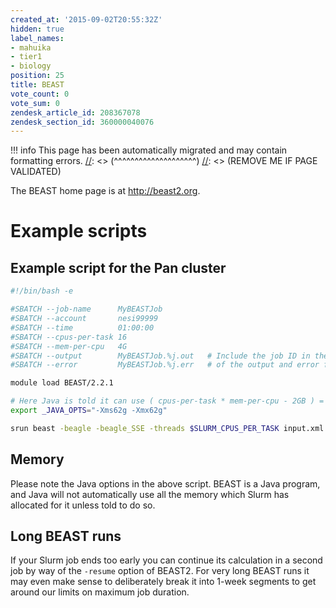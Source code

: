 ```yaml
---
created_at: '2015-09-02T20:55:32Z'
hidden: true
label_names:
- mahuika
- tier1
- biology
position: 25
title: BEAST
vote_count: 0
vote_sum: 0
zendesk_article_id: 208367078
zendesk_section_id: 360000040076
---
```




[//]: <> (REMOVE ME IF PAGE VALIDATED)
[//]: <> (vvvvvvvvvvvvvvvvvvvv)
!!! info
    This page has been automatically migrated and may contain formatting errors.
[//]: <> (^^^^^^^^^^^^^^^^^^^^)
[//]: <> (REMOVE ME IF PAGE VALIDATED)

<!-- The above lines, specifying the category, section and title, must be
present and always comprising the first three lines of the article. -->

The BEAST home page is at <http://beast2.org>.

# Example scripts

## Example script for the Pan cluster

``` bash
#!/bin/bash -e

#SBATCH --job-name      MyBEASTJob
#SBATCH --account       nesi99999
#SBATCH --time          01:00:00
#SBATCH --cpus-per-task 16
#SBATCH --mem-per-cpu   4G
#SBATCH --output        MyBEASTJob.%j.out   # Include the job ID in the names
#SBATCH --error         MyBEASTJob.%j.err   # of the output and error files

module load BEAST/2.2.1

# Here Java is told it can use ( cpus-per-task * mem-per-cpu - 2GB ) = 62GB
export _JAVA_OPTS="-Xms62g -Xmx62g" 

srun beast -beagle -beagle_SSE -threads $SLURM_CPUS_PER_TASK input.xml
```

## Memory

Please note the Java options in the above script. BEAST is a Java
program, and Java will not automatically use all the memory which Slurm
has allocated for it unless told to do so.

## Long BEAST runs

If your Slurm job ends too early you can continue its calculation in a
second job by way of the `-resume` option of BEAST2. For very long BEAST
runs it may even make sense to deliberately break it into 1-week
segments to get around our limits on maximum job duration.
